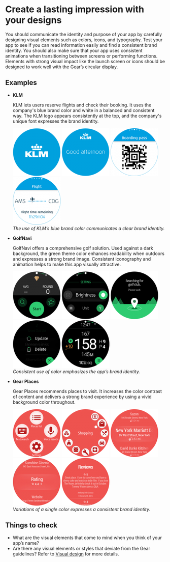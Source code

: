 # Create a lasting impression with your designs



You should communicate the identity and purpose of your app by carefully designing visual elements such as colors, icons, and typography. Test your app to see if you can read information easily and find a consistent brand identity. You should also make sure that your app uses consistent animations when transitioning between screens or performing functions. Elements with strong visual impact like the launch screen or icons should be designed to work well with the Gear’s circular display.

## Examples

-   **KLM**

    KLM lets users reserve flights and check their booking. It uses the company's blue brand color and white in a balanced and consistent way. The KLM logo appears consistently at the top, and the company's unique font expresses the brand identity.

    ![](media/bestpractice_klm_1-150x150.png) ![](media/bestpractice_klm_2-150x150.png) ![](media/bestpractice_klm_3-150x150.png) ![](media/bestpractice_klm_4-150x150.png)  
    *The use of KLM’s blue brand color communicates a clear brand identity.*

-   **GolfNavi**

    GolfNavi offers a comprehensive golf solution. Used against a dark background, the green theme color enhances readability when outdoors and expresses a strong brand image. Consistent iconography and animation helps to make this app visually attractive.

    ![](media/bestpractice_golfnavi_1-150x150.png) ![](media/bestpractice_golfnavi_2-150x150.png) ![](media/bestpractice_golfnavi_3-150x150.png) ![](media/bestpractice_golfnavi_4-150x150.png) ![](media/bestpractice_golfnavi_5-150x150.png)  
    *Consistent use of color emphasizes the app’s brand identity.*

-   **Gear Places**

    Gear Places recommends places to visit. It increases the color contrast of content and delivers a strong brand experience by using a vivid background color throughout.

    ![](media/bestpractice_gearplaces_1-150x150.png) ![](media/bestpractice_gearplaces_2-150x150.png) ![](media/bestpractice_gearplaces_3-150x150.png) ![](media/bestpractice_gearplaces_4-150x150.png) ![](media/bestpractice_gearplaces_5-150x150.png)  
    *Variations of a single color expresses a consistent brand identity.*

## Things to check

-   What are the visual elements that come to mind when you think of your app’s name?
-   Are there any visual elements or styles that deviate from the Gear guidelines? Refer to [Visual design](../visual-design.md) for more details.
